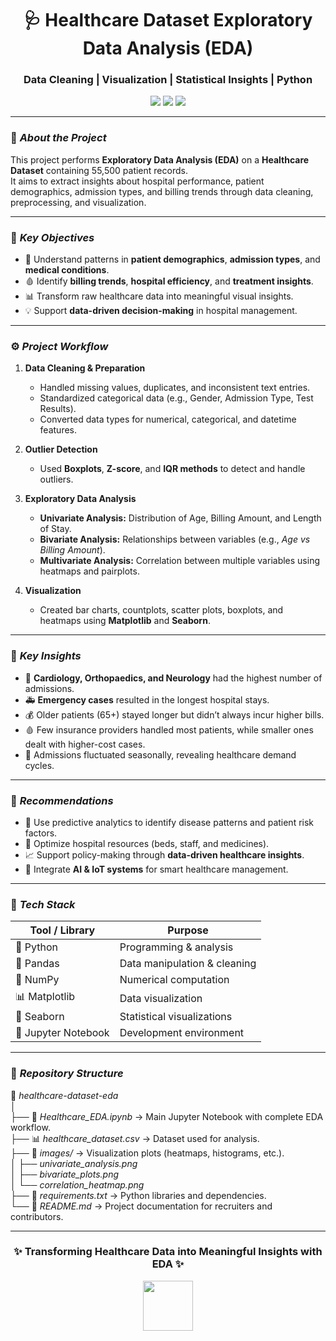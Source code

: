 <h1 align="center">🩺 Healthcare Dataset Exploratory Data Analysis (EDA)</h1>
<h3 align="center">Data Cleaning | Visualization | Statistical Insights | Python</h3>

<p align="center">
  <img src="https://img.shields.io/badge/Language-Python-blue?style=for-the-badge&logo=python&logoColor=white"/>
  <img src="https://img.shields.io/badge/Library-Pandas%20%7C%20NumPy%20%7C%20Matplotlib%20%7C%20Seaborn-orange?style=for-the-badge"/>
  <img src="https://img.shields.io/badge/Focus-Exploratory%20Data%20Analysis-green?style=for-the-badge"/>
</p>

---

### 🧾 *About the Project*
This project performs **Exploratory Data Analysis (EDA)** on a **Healthcare Dataset** containing 55,500 patient records.  
It aims to extract insights about hospital performance, patient demographics, admission types, and billing trends through data cleaning, preprocessing, and visualization.

---

### 🚀 *Key Objectives*
- 🧩 Understand patterns in **patient demographics**, **admission types**, and **medical conditions**.  
- 🩸 Identify **billing trends**, **hospital efficiency**, and **treatment insights**.  
- 📊 Transform raw healthcare data into meaningful visual insights.  
- 💡 Support **data-driven decision-making** in hospital management.

---

### ⚙️ *Project Workflow*
1. **Data Cleaning & Preparation**
   - Handled missing values, duplicates, and inconsistent text entries.
   - Standardized categorical data (e.g., Gender, Admission Type, Test Results).
   - Converted data types for numerical, categorical, and datetime features.

2. **Outlier Detection**
   - Used **Boxplots**, **Z-score**, and **IQR methods** to detect and handle outliers.

3. **Exploratory Data Analysis**
   - **Univariate Analysis:** Distribution of Age, Billing Amount, and Length of Stay.
   - **Bivariate Analysis:** Relationships between variables (e.g., *Age vs Billing Amount*).
   - **Multivariate Analysis:** Correlation between multiple variables using heatmaps and pairplots.

4. **Visualization**
   - Created bar charts, countplots, scatter plots, boxplots, and heatmaps using **Matplotlib** and **Seaborn**.

---

### 🧠 *Key Insights*
- 🏥 **Cardiology, Orthopaedics, and Neurology** had the highest number of admissions.  
- 🚑 **Emergency cases** resulted in the longest hospital stays.  
- 💰 Older patients (65+) stayed longer but didn’t always incur higher bills.  
- 🩸 Few insurance providers handled most patients, while smaller ones dealt with higher-cost cases.  
- 📅 Admissions fluctuated seasonally, revealing healthcare demand cycles.  

---

### 🧭 *Recommendations*
- 🧠 Use predictive analytics to identify disease patterns and patient risk factors.  
- 🏥 Optimize hospital resources (beds, staff, and medicines).  
- 📈 Support policy-making through **data-driven healthcare insights**.  
- 🤖 Integrate **AI & IoT systems** for smart healthcare management.  

---

### 🧰 *Tech Stack*
| Tool / Library | Purpose |
|----------------|----------|
| 🐍 Python | Programming & analysis |
| 🧮 Pandas | Data manipulation & cleaning |
| 🔢 NumPy | Numerical computation |
| 📊 Matplotlib | Data visualization |
| 🎨 Seaborn | Statistical visualizations |
| 🧠 Jupyter Notebook | Development environment |

---

### 📂 *Repository Structure*

📁 *healthcare-dataset-eda*  
│  
├── 📄 *Healthcare_EDA.ipynb* → Main Jupyter Notebook with complete EDA workflow.  
├── 📊 *healthcare_dataset.csv* → Dataset used for analysis.  
├── 📁 *images/* → Visualization plots (heatmaps, histograms, etc.).  
│    ├── *univariate_analysis.png*  
│    ├── *bivariate_plots.png*  
│    └── *correlation_heatmap.png*  
├── 📄 *requirements.txt* → Python libraries and dependencies.  
└── 📄 *README.md* → Project documentation for recruiters and contributors.  

---

<h3 align="center">✨ Transforming Healthcare Data into Meaningful Insights with EDA ✨</h3>

<p align="center">
  <img src="https://img.icons8.com/color/96/000000/heart-monitor.png" width="80"/>
</p>
